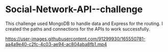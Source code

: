 # Social-Network-API--challenge
This challenge used MongoDB to handle data and Express for the routing.
I created the paths and connections for the APIs to work successfully.


https://user-images.githubusercontent.com/91299930/165550781-aa4a9e40-c2fc-4c03-ae94-ac804aba8fb1.mp4

